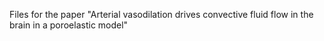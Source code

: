 Files for the paper "Arterial vasodilation drives convective fluid flow in the brain in a poroelastic model"

